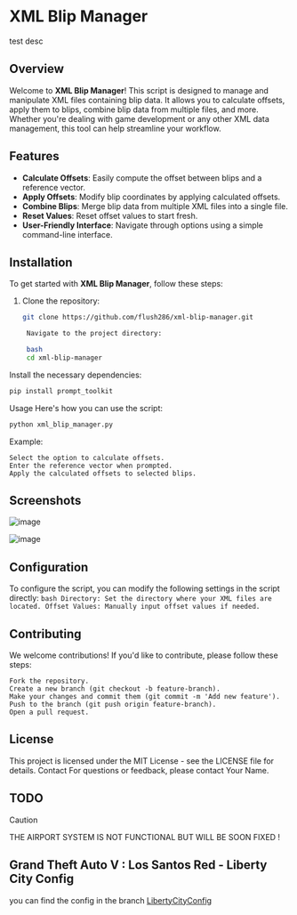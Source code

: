 # XML Blip Manager

test desc

## Overview

Welcome to **XML Blip Manager**! This script is designed to manage and manipulate XML files containing blip data. It allows you to calculate offsets, apply them to blips, combine blip data from multiple files, and more. Whether you're dealing with game development or any other XML data management, this tool can help streamline your workflow.

## Features

- **Calculate Offsets**: Easily compute the offset between blips and a reference vector.
- **Apply Offsets**: Modify blip coordinates by applying calculated offsets.
- **Combine Blips**: Merge blip data from multiple XML files into a single file.
- **Reset Values**: Reset offset values to start fresh.
- **User-Friendly Interface**: Navigate through options using a simple command-line interface.

## Installation

To get started with **XML Blip Manager**, follow these steps:

1. Clone the repository:
   ```bash
   git clone https://github.com/flush286/xml-blip-manager.git

    Navigate to the project directory:

    bash
    cd xml-blip-manager

Install the necessary dependencies:

```bash
pip install prompt_toolkit
```

Usage
Here's how you can use the script:

```bash
python xml_blip_manager.py
```
Example:

    Select the option to calculate offsets.
    Enter the reference vector when prompted.
    Apply the calculated offsets to selected blips.

## Screenshots
![image](https://github.com/user-attachments/assets/19ba528d-3839-4be7-894f-61b9f321762f)

![image](https://github.com/user-attachments/assets/0de04fac-bb69-41eb-ad77-dd5ec1fc35a1)

## Configuration
To configure the script, you can modify the following settings in the script directly:
    ```bash
    Directory: Set the directory where your XML files are located.
    Offset Values: Manually input offset values if needed.
    ```

## Contributing
We welcome contributions! If you'd like to contribute, please follow these steps:

    Fork the repository.
    Create a new branch (git checkout -b feature-branch).
    Make your changes and commit them (git commit -m 'Add new feature').
    Push to the branch (git push origin feature-branch).
    Open a pull request.

## License
This project is licensed under the MIT License - see the LICENSE file for details.
Contact
For questions or feedback, please contact Your Name.

## TODO

> [!CAUTION]  
> THE AIRPORT SYSTEM IS NOT FUNCTIONAL BUT WILL BE SOON FIXED !

## Grand Theft Auto V : Los Santos Red - Liberty City Config

you can find the config in the branch [LibertyCityConfig](https://github.com/flush286/XLM-Blip-Manager/tree/LibertyCityConfig)

